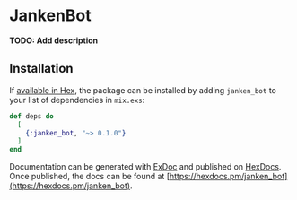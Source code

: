# JankenBot

**TODO: Add description**

## Installation

If [available in Hex](https://hex.pm/docs/publish), the package can be installed
by adding `janken_bot` to your list of dependencies in `mix.exs`:

```elixir
def deps do
  [
    {:janken_bot, "~> 0.1.0"}
  ]
end
```

Documentation can be generated with [ExDoc](https://github.com/elixir-lang/ex_doc)
and published on [HexDocs](https://hexdocs.pm). Once published, the docs can
be found at [https://hexdocs.pm/janken_bot](https://hexdocs.pm/janken_bot).

